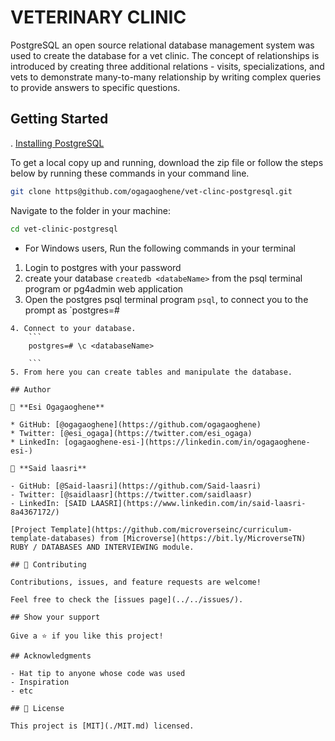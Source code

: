 # VETERINARY CLINIC

PostgreSQL an open source relational database management system was used to create the database for a vet clinic. The concept of relationships is introduced by creating three additional relations - visits, specializations, and vets to demonstrate many-to-many relationship by writing complex queries
to provide answers to specific questions.

## Getting Started

. [Installing PostgreSQL](https://www.postgresql.org/download/)

To get a local copy up and running, download the zip file or follow the steps below by running these commands in your command line.

```bash
git clone https@github.com/ogagaoghene/vet-clinc-postgresql.git
```

Navigate to the folder in your machine:

```bash
cd vet-clinic-postgresql
```

- For Windows users, Run the following commands in your terminal

1. Login to postgres with your password
2. create your database `createdb <databeName>` from the psql terminal program or pg4admin web application
3. Open the postgres psql terminal program `psql`, to connect you to the prompt as
   `postgres=#

````
4. Connect to your database.
    ```
    postgres=# \c <databaseName>

    ```
5. From here you can create tables and manipulate the database.

## Author

👤 **Esi Ogagaoghene**

* GitHub: [@ogagaoghene](https://github.com/ogagaoghene)
* Twitter: [@esi_ogaga](https://twitter.com/esi_ogaga)
* LinkedIn: [ogagaoghene-esi-](https://linkedin.com/in/ogagaoghene-esi-)

👤 **Said laasri**

- GitHub: [@Said-laasri](https://github.com/Said-laasri)
- Twitter: [@saidlaasr](https://twitter.com/saidlaasr)
- LinkedIn: [SAID LAASRI](https://www.linkedin.com/in/said-laasri-8a4367172/)

[Project Template](https://github.com/microverseinc/curriculum-template-databases) from [Microverse](https://bit.ly/MicroverseTN) RUBY / DATABASES AND INTERVIEWING module.

## 🤝 Contributing

Contributions, issues, and feature requests are welcome!

Feel free to check the [issues page](../../issues/).

## Show your support

Give a ⭐️ if you like this project!

## Acknowledgments

- Hat tip to anyone whose code was used
- Inspiration
- etc

## 📝 License

This project is [MIT](./MIT.md) licensed.
````

